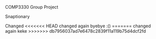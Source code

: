 <p>COMP3330 Group Project</p>
<p>Snaptionary</P>
Changed
<<<<<<< HEAD
changed again
byebye :()
=======
changed again keke
>>>>>>> db7956037ad7e6478c2839f11a119b75d4dcf2fd
